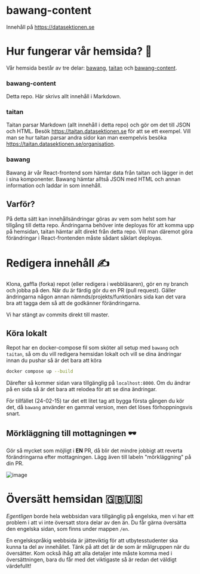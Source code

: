 # bawang-content
Innehåll på https://datasektionen.se

# Hur fungerar vår hemsida? 🤔
Vår hemsida består av tre delar: [bawang](https://github.com/datasektionen/bawang), [taitan](https://github.com/datasektionen/taitan) och [bawang-content](https://github.com/datasektionen/bawang-content).

### bawang-content
Detta repo. Här skrivs allt innehåll i Markdown.

### taitan
Taitan parsar Markdown (allt innehåll i detta repo) och gör om det till JSON och HTML. Besök https://taitan.datasektionen.se för att se ett exempel. Vill man se hur taitan parsar andra sidor kan man exempelvis besöka https://taitan.datasektionen.se/organisation.

### bawang
Bawang är vår React-frontend som hämtar data från taitan och lägger in det i sina komponenter. Bawang hämtar alltså JSON med HTML och annan information och laddar in som innehåll.

## Varför?
På detta sätt kan innehållsändringar göras av vem som helst som har tillgång till detta repo. Ändringarna behöver inte deployas för att komma upp på hemsidan, taitan hämtar allt direkt från detta repo. Vill man däremot göra förändringar i React-frontenden måste sådant såklart deployas.

# Redigera innehåll ✍️
Klona, gaffla (forka) repot (eller redigera i webbläsaren), gör en ny branch och jobba på den. När du är färdig gör du en PR (pull request). Gäller ändringarna någon annan nämnds/projekts/funktionärs sida kan det vara bra att tagga dem så att de godkänner förändringarna.

Vi har stängt av commits direkt till master.

## Köra lokalt 

Repot har en docker-compose fil som sköter all setup med `bawang` och `taitan`, så om du vill redigera hemsidan lokalt och vill se dina ändringar innan du pushar så är det bara att köra
```bash
docker compose up --build
```
Därefter så kommer sidan vara tillgänglig på `localhost:8000`. Om du ändrar på en sida så är det bara att relodea för att se dina ändringar.

För tillfället (24-02-15) tar det ett litet tag att bygga första gången du kör det, då `bawang` använder en gammal version, men det löses förhoppningsvis snart.




## Mörkläggning till mottagningen 🕶️
Gör så mycket som möjligt i **EN** PR, då blir det mindre jobbigt att reverta förändringarna efter mottagningen. Lägg även till labeln "mörkläggning" på din PR.

![image](https://user-images.githubusercontent.com/33149910/130043933-910e96b4-83a8-46b0-b303-a629f98bc1f6.png)

# Översätt hemsidan 🇬🇧🇺🇸
*Egentligen* borde hela webbsidan vara tillgänglig på engelska,
men vi har ett problem i att vi inte översatt stora delar av den än.
Du får gärna översätta den engelska sidan, som finns under mappen `/en`.

En engelskspråkig webbsida är jätteviktig för att utbytesstudenter ska kunna ta del av innehållet. 
Tänk på att det är de som är målgruppen när du översätter. Kom också ihåg att alla detaljer inte 
måste komma med i översättningen, bara du får med det viktigaste så är redan det väldigt värdefullt!
